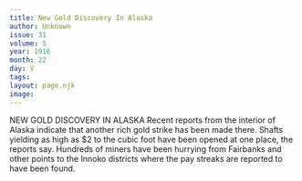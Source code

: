 ```yaml
---
title: New Gold Discovery In Alaska
author: Unknown
issue: 31
volume: 5
year: 1916
month: 22
day: V
tags:
layout: page.njk
image:
---
```

NEW GOLD DISCOVERY IN ALASKA       Recent reports from the interior of Alaska indicate that another rich gold strike has been made there. Shafts yielding as high as $2 to the cubic foot have been opened at one place, the reports say. Hundreds of miners have been hurrying from Fairbanks and other points to the Innoko districts where the pay streaks are reported to have been found.       

